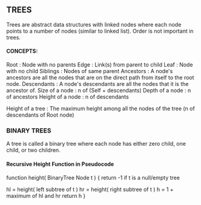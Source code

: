 ## TREES

Trees are abstract data structures with linked nodes where each node points to a
number of nodes (similar to linked list).
Order is not important in trees.

#### CONCEPTS:
<bold>Root        :</bold> Node with no parents
<bold>Edge        :</bold> Link(s) from parent to child
<bold>Leaf        :</bold> Node with no child
<bold>Siblings    :</bold> Nodes of same parent
<bold>Ancestors   :</bold> A node's ancestors are all the nodes that are on the direct path from itself to the root node.
<bold>Descendants :</bold> A node's descendants are all the nodes that it is the ancestor of.
<bold>Size of a node   :</bold> n of (Self + descendants)
<bold>Depth of a node  :</bold> n of ancestors
<bold>Height of a node :</bold> n of descendants

<bold>Height of a tree :</bold> The maximum height among all the nodes of the tree (n of descendants of Root node)


### BINARY TREES
A tree is called a binary tree where each node has either zero child, one child, or two children.

#### Recursive Height Function in Pseudocode

function height( BinaryTree Node t ) {
  return -1 if t is a null/empty tree

  hl = height( left subtree of t )
  hr = height( right subtree of t )
  h = 1 + maximum of hl and hr
  return h
}
